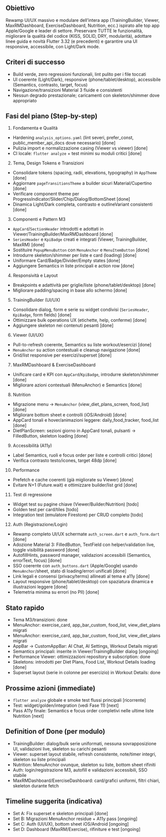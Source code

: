 ## Obiettivo

Rewamp UI/UX massivo e modulare dell’intera app (TrainingBuilder, Viewer, MaxRMDashboard, ExerciseDashboard, Nutrition, ecc.) ispirato alle top app Apple/Google e leader di settore. Preservare TUTTE le funzionalità, migliorare la qualità del codice (KISS, SOLID, DRY, modularità), adottare linee guida e novità Flutter 3.32 (e precedenti) e garantire una UI responsive, accessibile, con Light/Dark mode.

## Criteri di successo
- Build verde, zero regressioni funzionali, lint pulito per i file toccati
- UI coerente (Light/Dark), responsive (phone/tablet/desktop), accessibile (Semantics, contrasto, target, focus)
- Navigazione/transizioni Material 3 fluide e consistenti
- Nessun degrado prestazionale; caricamenti con skeleton/shimmer dove appropriato

## Fasi del piano (Step-by-step)

1) Fondamenta e Qualità
- Hardening `analysis_options.yaml` (lint severi, prefer_const, public_member_api_docs dove necessario) [done]
- Pulizia import e normalizzazione casing (Viewer vs viewer) [done]
- CI locale: `flutter analyze` + test minimi su moduli critici [done]

2) Tema, Design Tokens e Transizioni
- Consolidare tokens (spacing, radii, elevations, typography) in `AppTheme` [done]
- Aggiornare `pageTransitionsTheme` a builder sicuri Material/Cupertino [done]
- Verificare component theme per ProgressIndicator/Slider/Chip/Dialog/BottomSheet [done]
- Dinamica Light/Dark completa, contrasto e outlineVariant consistenti [done]

3) Componenti e Pattern M3
- `AppCard`/`SectionHeader` introdotti e adottati in Viewer/TrainingBuilder/MaxRMDashboard [done]
- `SeriesHeader` e `KpiBadge` creati e integrati (Viewer, TrainingBuilder, MaxRM) [done]
- Sostituire `PopupMenuButton` con `MenuAnchor` e `MenuItemButton` [done]
- Introdurre skeleton/shimmer per liste e card (loading) [done]
- Uniformare Card/Badge/Divider/Empty states [done]
- Aggiungere Semantics in liste principali e action row [done]

4) Responsività e Layout
- Breakpoints e adattività per griglie/liste (phone/tablet/desktop) [done]
- Migliorare padding/spacing in base allo schermo [done]

5) TrainingBuilder (UI/UX)
- Consolidare dialog, form e serie su widget condivisi (`SeriesHeader`, `KpiBadge`, form fields) [done]
- Ottimizzare bulk operations UX (etichette, help, conferme) [done]
- Aggiungere skeleton nei contenuti pesanti [done]

6) Viewer (UI/UX)
- Pull-to-refresh coerente, Semantics su liste workout/esercizi [done]
- `MenuAnchor` su action contestuali e cleanup navigazione [done]
- Grid/list responsive per esercizi/superset [done]

7) MaxRMDashboard & ExerciseDashboard
- Unificare card e KPI con `AppCard`/`KpiBadge`, introdurre skeleton/shimmer [done]
- Migliorare azioni contestuali (MenuAnchor) e Semantics [done]

8) Nutrition
- Migrazione menu → `MenuAnchor` (view_diet_plans_screen, food_list) [done]
- Migliorare bottom sheet e controlli (iOS/Android) [done]
 - AppCard tonali e hover/animazioni leggere: daily_food_tracker, food_list [done]
 - DietPlanScreen: sezioni giorno in AppCard tonali, pulsanti → FilledButton, skeleton loading [done]

9) Accessibilità (A11y)
- Label Semantics, ruoli e focus order per liste e controlli critici [done]
- Verifica contrasto testo/icones, target 48dp [done]

10) Performance
- Prefetch e cache coerenti (già migliorate su Viewer) [done]
- Evitare N+1 (Future.wait) e ottimizzare builder/list grid [done]

11) Test di regressione
- Widget test su pagine chiave (Viewer/Builder/Nutrition) [todo]
- Golden test per card/tiles [todo]
 - Integration test (emulatore Firestore) per CRUD completo [todo]

12) Auth (Registrazione/Login)
- Rewamp completo UI/UX schermate `auth_screen.dart` e `auth_form.dart` [done]
- Adozione Material 3: FilledButton, TextField con helper/validation live, toggle visibilità password [done]
- AutofillHints, password manager, validazioni accessibili (Semantics, errorText, focus) [done]
- SSO coerente con `auth_buttons.dart` (Apple/Google) usando `MenuAnchor`/sheet, stato di loading/errori unificati [done]
- Link legali e consensi (privacy/terms) allineati al tema e a11y [done]
- Layout responsive (phone/tablet/desktop) con spaziatura dinamica e illustrazioni leggere [done]
- Telemetria minima su errori (no PII) [done]

## Stato rapido
- Tema M3/transizioni: done
- MenuAnchor: exercise_card, app_bar_custom, food_list, view_diet_plans migrati
 - MenuAnchor: exercise_card, app_bar_custom, food_list, view_diet_plans migrati
 - AppBar → CustomAppBar: AI Chat, AI Settings, Workout Details migrati
- Semantics principali: inserite in Viewer/TrainingBuilder dialog [ongoing]
- Performance Viewer: ottimizzazioni repository e subscription: done
 - Skeletons: introdotti per Diet Plans, Food List, Workout Details loading [done]
 - Superset layout (serie in colonne per esercizio) in Workout Details: done

## Prossime azioni (immediate)
- `flutter analyze` globale e smoke test flussi principali [ricorrente]
- Test: widget/golden/integration (vedi Fase 11) [next]
 - Pass A11y finale: Semantics e focus order completivi nelle ultime liste Nutrition [next]

## Definition of Done (per modulo)
- TrainingBuilder: dialog/bulk serie uniformati, nessuna sovrapposizione UI, validazioni live, skeleton su carichi pesanti
- Viewer: superset layout stabile, refresh consistente, note/timer integri, skeleton su liste principali
- Nutrition: MenuAnchor ovunque, skeleton su liste, bottom sheet rifiniti
- Auth: login/registrazione M3, autofill e validazioni accessibili, SSO stabile
- MaxRMDashboard/ExerciseDashboard: card/grafici uniformi, filtri chiari, skeleton durante fetch

## Timeline suggerita (indicativa)
- Set A: Fix superset e skeleton principali [done]
- Set B: Migrazioni MenuAnchor residue + A11y pass [ongoing]
- Set C: Auth (UI/UX), bottom sheet iOS/Android [ongoing]
- Set D: Dashboard (MaxRM/Exercise), rifiniture e test [ongoing]



